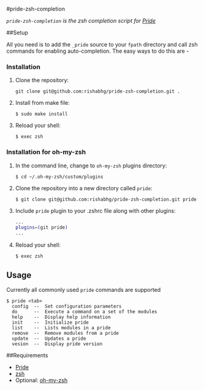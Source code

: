 #pride-zsh-completion

*`pride-zsh-completion` is the zsh completion script for
[Pride](https://github.com/prezi/pride)*

##Setup

All you need is to add the `_pride` source to your `fpath` directory and call zsh commands for enabling auto-completion. The easy ways to do this are - 

### Installation

1. Clone the repository:

    ```console
    git clone git@github.com:rishabhg/pride-zsh-completion.git .
    ```

2. Install from make file:

    ```console
    $ sudo make install
    ```
3. Reload your shell:

    ```console
    $ exec zsh
    ```
    
### Installation for oh-my-zsh

1. In the command line, change to `oh-my-zsh` plugins directory:

    ```console
    $ cd ~/.oh-my-zsh/custom/plugins
    ```

2. Clone the repository into a new directory called `pride`:

    ```console
    $ git clone git@github.com:rishabhg/pride-zsh-completion.git pride
    ```

3. Include `pride` plugin to your .zshrc file along with other plugins:

    ```zsh
    ...
    plugins=(git pride)
    ...
    ```

4. Reload your shell:

    ```console
    $ exec zsh
    ```

## Usage

Currently all commonly used `pride` commands are supported

```console
$ pride <tab>
  config  --  Set configuration parameters
  do      --  Execute a command on a set of the modules
  help    --  Display help information
  init    --  Initialize pride
  list    --  Lists modules in a pride
  remove  --  Remove modules from a pride
  update  --  Updates a pride
  vesion  --  Display pride version
```


##Requirements

- [Pride](https://github.com/prezi/pride)
- [zsh](http://www.zsh.org/)
- Optional: [oh-my-zsh](https://github.com/robbyrussell/oh-my-zsh)
